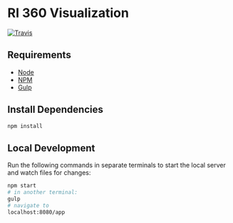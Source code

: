 # RI 360 Visualization

[![Travis](https://travis-ci.org/riipl-org/map-viz.svg?branch=master)](https://travis-ci.org/riipl-org/map-viz)

## Requirements

- [Node](https://nodejs.org/en/)
- [NPM](https://nodejs.org/en/)
- [Gulp](https://gulpjs.com)


## Install Dependencies

```bash
npm install
```

## Local Development

Run the following commands in separate terminals to start the local server and
watch files for changes:

```bash
npm start
# in another terminal:
gulp
# navigate to
localhost:8080/app
```
